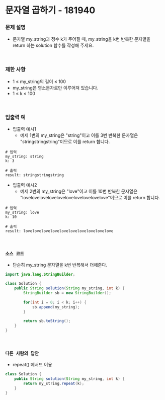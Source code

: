 # 문자열 곱하기 - 181940

### 문제 설명

 - 문자열 my_string과 정수 k가 주어질 때, my_string을 k번 반복한 문자열을 return 하는 solution 함수를 작성해 주세요.

<br/>

### 제한 사항

 - 1 ≤ my_string의 길이 ≤ 100
 - my_string은 영소문자로만 이루어져 있습니다.
 - 1 ≤ k ≤ 100


<br/>

### 입출력 예

 - 입출력 예시1
    - 예제 1번의 my_string은 "string"이고 이를 3번 반복한 문자열은 "stringstringstring"이므로 이를 return 합니다.
```
# 입력
my_string: string
k: 3

# 출력
result: stringstringstring
```

 - 입출력 예시2
    - 예제 2번의 my_string은 "love"이고 이를 10번 반복한 문자열은 "lovelovelovelovelovelovelovelovelovelove"이므로 이를 return 합니다.
```
# 입력
my_string: love
k: 10

# 출력
result: lovelovelovelovelovelovelovelovelovelove
```

<br/>

### `소스 코드`

 - 단순히 my_string 문자열을 k번 반복해서 더해준다.
```Java
import java.lang.StringBuilder;

class Solution {
    public String solution(String my_string, int k) {
        StringBuilder sb = new StringBuilder();
        
        for(int i = 0; i < k; i++) {
            sb.append(my_string);
        }
        
        return sb.toString();
    }
}
```

<br/>

### `다른 사람의 답안`

 - repeat() 메서드 이용
```Java
class Solution {
    public String solution(String my_string, int k) {
        return my_string.repeat(k);
    }
}
```
